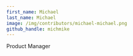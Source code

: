 ```yaml
---
first_name: Michael
last_name: Michael
image: /img/contributors/michael-michael.png
github_handle: michmike
---
```

Product Manager
